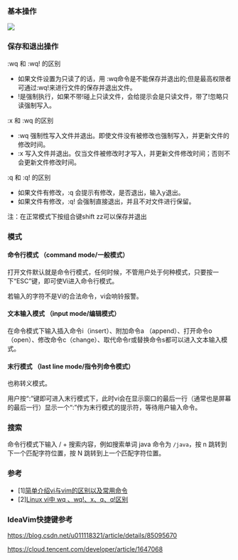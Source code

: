 ### 基本操作

![](Assets/Pasted%20image%2020220711110643.png)

### 保存和退出操作

:wq 和 :wq! 的区别

-   如果文件设置为只读了的话，用 :wq命令是不能保存并退出的;但是最高权限者可通过:wq!来进行文件的保存并退出文件。
-   !是强制执行，如果不带!碰上只读文件，会给提示会是只读文件，带了!忽略只读强制写入。

:x 和 :wq 的区别

-   :wq 强制性写入文件并退出。即使文件没有被修改也强制写入，并更新文件的修改时间。
-   :x 写入文件并退出。仅当文件被修改时才写入，并更新文件修改时间；否则不会更新文件修改时间。

:q 和 :q! 的区别

-   如果文件有修改，:q 会提示有修改，是否退出，输入y退出。
-   如果文件有修改，:q! 会强制直接退出，并且不对文件进行保留。

注：在正常模式下按组合键shift zz可以保存并退出

### 模式

#### 命令行模式 （command mode/一般模式）

打开文件默认就是命令行模式，任何时候，不管用户处于何种模式，只要按一下“ESC”键，即可使Vi进入命令行模式。

若输入的字符不是Vi的合法命令，vi会响铃报警。

#### 文本输入模式 （input mode/编辑模式）

在命令模式下输入插入命令i（insert）、附加命令a （append）、打开命令o（open）、修改命令c（change）、取代命令r或替换命令s都可以进入文本输入模式。

#### 末行模式 （last line mode/指令列命令模式）

也称转义模式。

用户按“:”键即可进入末行模式下，此时vi会在显示窗口的最后一行（通常也是屏幕的最后一行）显示一个“:”作为末行模式的提示符，等待用户输入命令。

### 搜索

命令行模式下输入 / + 搜索内容，例如搜索单词 java 命令为 `/java`，按 n 跳转到下一个匹配字符位置，按 N 跳转到上一个匹配字符位置。

### 参考

-   [1][简单介绍vi与vim的区别以及常用命令](https://www.linuxprobe.com/vi-vim-qb.html)
-   [2][Linux vi中 wq 、wq!、x、q、q!区别](https://codeantenna.com/a/dbDdz8uTcC)

### IdeaVim快捷键参考

https://blog.csdn.net/u011118321/article/details/85095670

https://cloud.tencent.com/developer/article/1647068